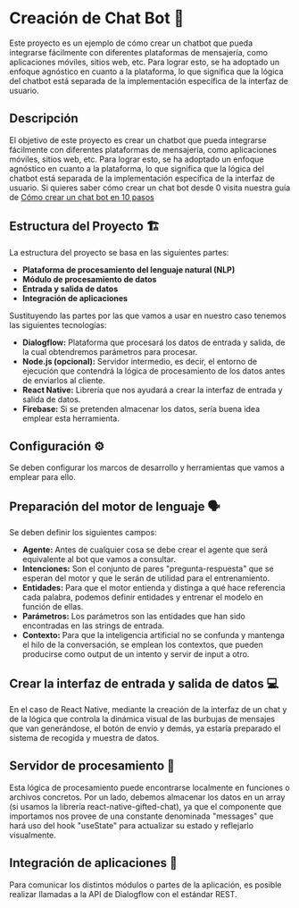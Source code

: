 # Creación de Chat Bot 🤖

Este proyecto es un ejemplo de cómo crear un chatbot que pueda integrarse fácilmente con diferentes plataformas de mensajería, como aplicaciones móviles, sitios web, etc. Para lograr esto, se ha adoptado un enfoque agnóstico en cuanto a la plataforma, lo que significa que la lógica del chatbot está separada de la implementación específica de la interfaz de usuario.

## Descripción

El objetivo de este proyecto es crear un chatbot que pueda integrarse fácilmente con diferentes plataformas de mensajería, como aplicaciones móviles, sitios web, etc. Para lograr esto, se ha adoptado un enfoque agnóstico en cuanto a la plataforma, lo que significa que la lógica del chatbot está separada de la implementación específica de la interfaz de usuario.
Si quieres saber cómo crear un chat bot desde 0 visita nuestra guía de [Cómo crear un chat bot en 10 pasos](link-a-la-guia) 

## Estructura del Proyecto 🏗️

La estructura del proyecto se basa en las siguientes partes:

- **Plataforma de procesamiento del lenguaje natural (NLP)**
- **Módulo de procesamiento de datos**
- **Entrada y salida de datos**
- **Integración de aplicaciones**

Sustituyendo las partes por las que vamos a usar en nuestro caso tenemos las siguientes tecnologías:

- **Dialogflow:** Plataforma que procesará los datos de entrada y salida, de la cual obtendremos parámetros para procesar.
- **Node.js (opcional):** Servidor intermedio, es decir, el entorno de ejecución que contendrá la lógica de procesamiento de los datos antes de enviarlos al cliente.
- **React Native:** Librería que nos ayudará a crear la interfaz de entrada y salida de datos.
- **Firebase:** Si se pretenden almacenar los datos, sería buena idea emplear esta herramienta.

## Configuración ⚙️

Se deben configurar los marcos de desarrollo y herramientas que vamos a emplear para ello.

## Preparación del motor de lenguaje 🗣️

Se deben definir los siguientes campos:

- **Agente:** Antes de cualquier cosa se debe crear el agente que será equivalente al bot que vamos a consultar.
- **Intenciones:** Son el conjunto de pares "pregunta-respuesta" que se esperan del motor y que le serán de utilidad para el entrenamiento.
- **Entidades:** Para que el motor entienda y distinga a qué hace referencia cada palabra, podemos definir entidades y entrenar el modelo en función de ellas.
- **Parámetros:** Los parámetros son las entidades que han sido encontradas en las strings de entrada.
- **Contexto:** Para que la inteligencia artificial no se confunda y mantenga el hilo de la conversación, se emplean los contextos, que pueden producirse como output de un intento y servir de input a otro.

## Crear la interfaz de entrada y salida de datos 💻

En el caso de React Native, mediante la creación de la interfaz de un chat y de la lógica que controla la dinámica visual de las burbujas de mensajes que van generándose, el botón de envío y demás, ya estaría preparado el sistema de recogida y muestra de datos.

## Servidor de procesamiento 🧠

Esta lógica de procesamiento puede encontrarse localmente en funciones o archivos concretos. Por un lado, debemos almacenar los datos en un array (si usamos la librería react-native-gifted-chat), ya que el componente que importamos nos provee de una constante denominada "messages" que hará uso del hook "useState" para actualizar su estado y reflejarlo visualmente.

## Integración de aplicaciones 🔌

Para comunicar los distintos módulos o partes de la aplicación, es posible realizar llamadas a la API de Dialogflow con el estándar REST.
